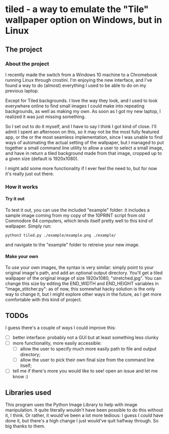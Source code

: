 # tiled - a way to emulate the "Tile" wallpaper option on Windows, but in Linux

## The project

### About the project

I recently made the switch from a Windows 10 machine to a Chromebook running Linux through crostini. I'm enjoying the new interface, and I've found a way to do (almost) everything I used to be able to do on my previous laptop. 

Except for Tiled backgrounds. I love the way they look, and I used to look everywhere online to find small images I could make into repeating backgrounds, as well as making my own. As soon as I got my new laptop, I realized it was just missing something. 

So I set out to do it myself, and I have to say I think I got kind of close. I'll admit I spent an afternoon on this, so it may not be the most fully featured app, or the or the most seamless implementation, since I was unable to find ways of automating the actual setting of the wallpaper, but I managed to put together a small command line utility to allow a user to select a small image, and have in return a tiled background made from that image, cropped up to a given size (default is 1920x1080). 

I might add some more functionality if I ever feel the need to, but for now it's really just out there. 

### How it works

#### Try it out

To test it out, you can use the included "example" folder: it includes a sample image coming from my copy of the 10PRINT script from old Commodore 64 computers, which lends itself pretty well to this kind of wallpaper. Simply run: 

```
python3 tiled.py ./example/example.png ./example/
```

and navigate to the "example" folder to retreive your new image.

#### Make your own

To use your own images, the syntax is very similar: simply point to your original image's path, and add an optional output directory. You'll get a tiled wallpaper of the original image of size 1920x1080, "stretched.jpg". You can change this size by editing the END_WIDTH and END_HEIGHT variables in "image_stitcher.py": as of now, this somewhat hacky solution is the only way to change it, but I might explore other ways in the future, as I get more comfortable with this kind of project. 

## TODOs

I guess there's a couple of ways I could improve this: 

- [ ]  better interface: probably not a GUI but at least something less clunky
- [ ]  more functionality, more easily accessible:
	- [ ]  allow the user to specify much more easily path to file and output directory;
	- [ ]  allow the user to pick their own final size from the command line itself;
- [ ]  tell me if there's more you would like to see! open an issue and let me know :)

## Libraries used

This program uses the Python Image Library to help with image manipulation. It quite literally wouldn't have been possible to do this without it, I think. Or rather, it would've been a lot more tedious: I guess I *could* have done it, but there's a high change I just would've quit halfway through. So big thanks to them.
